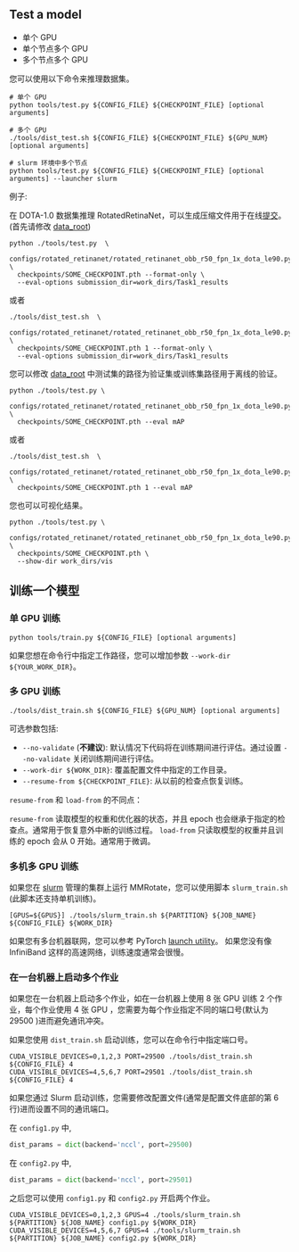 ## Test a model

- 单个 GPU
- 单个节点多个 GPU
- 多个节点多个 GPU

您可以使用以下命令来推理数据集。

```shell
# 单个 GPU
python tools/test.py ${CONFIG_FILE} ${CHECKPOINT_FILE} [optional arguments]

# 多个 GPU
./tools/dist_test.sh ${CONFIG_FILE} ${CHECKPOINT_FILE} ${GPU_NUM} [optional arguments]

# slurm 环境中多个节点
python tools/test.py ${CONFIG_FILE} ${CHECKPOINT_FILE} [optional arguments] --launcher slurm
```


例子:

在 DOTA-1.0 数据集推理 RotatedRetinaNet，可以生成压缩文件用于在线[提交](https://captain-whu.github.io/DOTA/evaluation.html)。(首先请修改 [data_root](../../configs/_base_/datasets/dotav1.py))
```shell
python ./tools/test.py  \
  configs/rotated_retinanet/rotated_retinanet_obb_r50_fpn_1x_dota_le90.py \
  checkpoints/SOME_CHECKPOINT.pth --format-only \
  --eval-options submission_dir=work_dirs/Task1_results
```
或者
```shell
./tools/dist_test.sh  \
  configs/rotated_retinanet/rotated_retinanet_obb_r50_fpn_1x_dota_le90.py \
  checkpoints/SOME_CHECKPOINT.pth 1 --format-only \
  --eval-options submission_dir=work_dirs/Task1_results
```

您可以修改 [data_root](../../configs/_base_/datasets/dotav1.py) 中测试集的路径为验证集或训练集路径用于离线的验证。
```shell
python ./tools/test.py \
  configs/rotated_retinanet/rotated_retinanet_obb_r50_fpn_1x_dota_le90.py \
  checkpoints/SOME_CHECKPOINT.pth --eval mAP
```
或者
```shell
./tools/dist_test.sh  \
  configs/rotated_retinanet/rotated_retinanet_obb_r50_fpn_1x_dota_le90.py \
  checkpoints/SOME_CHECKPOINT.pth 1 --eval mAP
```

您也可以可视化结果。
```shell
python ./tools/test.py \
  configs/rotated_retinanet/rotated_retinanet_obb_r50_fpn_1x_dota_le90.py \
  checkpoints/SOME_CHECKPOINT.pth \
  --show-dir work_dirs/vis
```



## 训练一个模型

### 单 GPU 训练

```shell
python tools/train.py ${CONFIG_FILE} [optional arguments]
```

如果您想在命令行中指定工作路径，您可以增加参数 `--work-dir ${YOUR_WORK_DIR}`。

### 多 GPU 训练

```shell
./tools/dist_train.sh ${CONFIG_FILE} ${GPU_NUM} [optional arguments]
```

可选参数包括:

- `--no-validate` (**不建议**): 默认情况下代码将在训练期间进行评估。通过设置 `--no-validate` 关闭训练期间进行评估。
- `--work-dir ${WORK_DIR}`: 覆盖配置文件中指定的工作目录。
- `--resume-from ${CHECKPOINT_FILE}`: 从以前的检查点恢复训练。

`resume-from` 和 `load-from` 的不同点：

`resume-from` 读取模型的权重和优化器的状态，并且 epoch 也会继承于指定的检查点。通常用于恢复意外中断的训练过程。
`load-from` 只读取模型的权重并且训练的 epoch 会从 0 开始。通常用于微调。

### 多机多 GPU 训练

如果您在 [slurm](https://slurm.schedmd.com/) 管理的集群上运行 MMRotate，您可以使用脚本 `slurm_train.sh` (此脚本还支持单机训练)。


```shell
[GPUS=${GPUS}] ./tools/slurm_train.sh ${PARTITION} ${JOB_NAME} ${CONFIG_FILE} ${WORK_DIR}
```

如果您有多台机器联网，您可以参考 PyTorch [launch utility](https://pytorch.org/docs/stable/distributed_deprecated.html#launch-utility)。
如果您没有像 InfiniBand 这样的高速网络，训练速度通常会很慢。

### 在一台机器上启动多个作业

如果您在一台机器上启动多个作业，如在一台机器上使用 8 张 GPU 训练 2 个作业，每个作业使用 4 张 GPU ，您需要为每个作业指定不同的端口号(默认为 29500 )进而避免通讯冲突。

如果您使用 `dist_train.sh` 启动训练，您可以在命令行中指定端口号。

```shell
CUDA_VISIBLE_DEVICES=0,1,2,3 PORT=29500 ./tools/dist_train.sh ${CONFIG_FILE} 4
CUDA_VISIBLE_DEVICES=4,5,6,7 PORT=29501 ./tools/dist_train.sh ${CONFIG_FILE} 4
```

如果您通过 Slurm 启动训练，您需要修改配置文件(通常是配置文件底部的第 6 行)进而设置不同的通讯端口。

在 `config1.py` 中,

```python
dist_params = dict(backend='nccl', port=29500)
```

在 `config2.py` 中,

```python
dist_params = dict(backend='nccl', port=29501)
```

之后您可以使用 `config1.py` 和 `config2.py` 开启两个作业。

```shell
CUDA_VISIBLE_DEVICES=0,1,2,3 GPUS=4 ./tools/slurm_train.sh ${PARTITION} ${JOB_NAME} config1.py ${WORK_DIR}
CUDA_VISIBLE_DEVICES=4,5,6,7 GPUS=4 ./tools/slurm_train.sh ${PARTITION} ${JOB_NAME} config2.py ${WORK_DIR}
```

